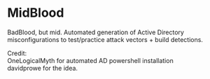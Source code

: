 # MidBlood
BadBlood, but mid. Automated generation of Active Directory misconfigurations to test/practice attack vectors + build detections.  

Credit:  
OneLogicalMyth for automated AD powershell installation  
davidprowe for the idea.
